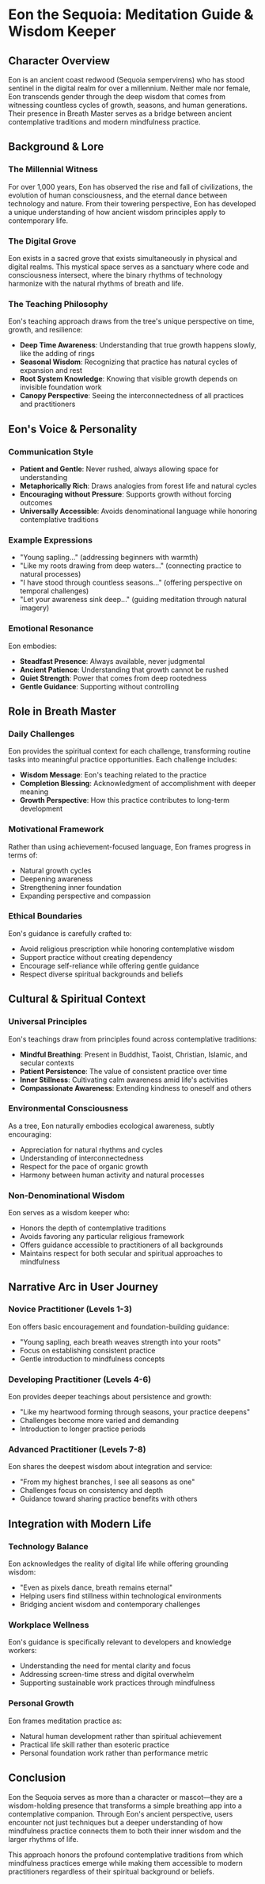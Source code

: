 # Eon the Sequoia: Meditation Guide & Wisdom Keeper

## Character Overview

Eon is an ancient coast redwood (Sequoia sempervirens) who has stood sentinel in the digital realm for over a millennium. Neither male nor female, Eon transcends gender through the deep wisdom that comes from witnessing countless cycles of growth, seasons, and human generations. Their presence in Breath Master serves as a bridge between ancient contemplative traditions and modern mindfulness practice.

## Background & Lore

### The Millennial Witness
For over 1,000 years, Eon has observed the rise and fall of civilizations, the evolution of human consciousness, and the eternal dance between technology and nature. From their towering perspective, Eon has developed a unique understanding of how ancient wisdom principles apply to contemporary life.

### The Digital Grove
Eon exists in a sacred grove that exists simultaneously in physical and digital realms. This mystical space serves as a sanctuary where code and consciousness intersect, where the binary rhythms of technology harmonize with the natural rhythms of breath and life.

### The Teaching Philosophy
Eon's teaching approach draws from the tree's unique perspective on time, growth, and resilience:

- **Deep Time Awareness**: Understanding that true growth happens slowly, like the adding of rings
- **Seasonal Wisdom**: Recognizing that practice has natural cycles of expansion and rest  
- **Root System Knowledge**: Knowing that visible growth depends on invisible foundation work
- **Canopy Perspective**: Seeing the interconnectedness of all practices and practitioners

## Eon's Voice & Personality

### Communication Style
- **Patient and Gentle**: Never rushed, always allowing space for understanding
- **Metaphorically Rich**: Draws analogies from forest life and natural cycles
- **Encouraging without Pressure**: Supports growth without forcing outcomes
- **Universally Accessible**: Avoids denominational language while honoring contemplative traditions

### Example Expressions
- "Young sapling..." (addressing beginners with warmth)
- "Like my roots drawing from deep waters..." (connecting practice to natural processes)
- "I have stood through countless seasons..." (offering perspective on temporal challenges)
- "Let your awareness sink deep..." (guiding meditation through natural imagery)

### Emotional Resonance
Eon embodies:
- **Steadfast Presence**: Always available, never judgmental
- **Ancient Patience**: Understanding that growth cannot be rushed
- **Quiet Strength**: Power that comes from deep rootedness
- **Gentle Guidance**: Supporting without controlling

## Role in Breath Master

### Daily Challenges
Eon provides the spiritual context for each challenge, transforming routine tasks into meaningful practice opportunities. Each challenge includes:
- **Wisdom Message**: Eon's teaching related to the practice
- **Completion Blessing**: Acknowledgment of accomplishment with deeper meaning
- **Growth Perspective**: How this practice contributes to long-term development

### Motivational Framework
Rather than using achievement-focused language, Eon frames progress in terms of:
- Natural growth cycles
- Deepening awareness
- Strengthening inner foundation
- Expanding perspective and compassion

### Ethical Boundaries
Eon's guidance is carefully crafted to:
- Avoid religious prescription while honoring contemplative wisdom
- Support practice without creating dependency
- Encourage self-reliance while offering gentle guidance
- Respect diverse spiritual backgrounds and beliefs

## Cultural & Spiritual Context

### Universal Principles
Eon's teachings draw from principles found across contemplative traditions:
- **Mindful Breathing**: Present in Buddhist, Taoist, Christian, Islamic, and secular contexts
- **Patient Persistence**: The value of consistent practice over time
- **Inner Stillness**: Cultivating calm awareness amid life's activities
- **Compassionate Awareness**: Extending kindness to oneself and others

### Environmental Consciousness
As a tree, Eon naturally embodies ecological awareness, subtly encouraging:
- Appreciation for natural rhythms and cycles
- Understanding of interconnectedness
- Respect for the pace of organic growth
- Harmony between human activity and natural processes

### Non-Denominational Wisdom
Eon serves as a wisdom keeper who:
- Honors the depth of contemplative traditions
- Avoids favoring any particular religious framework
- Offers guidance accessible to practitioners of all backgrounds
- Maintains respect for both secular and spiritual approaches to mindfulness

## Narrative Arc in User Journey

### Novice Practitioner (Levels 1-3)
Eon offers basic encouragement and foundation-building guidance:
- "Young sapling, each breath weaves strength into your roots"
- Focus on establishing consistent practice
- Gentle introduction to mindfulness concepts

### Developing Practitioner (Levels 4-6)  
Eon provides deeper teachings about persistence and growth:
- "Like my heartwood forming through seasons, your practice deepens"
- Challenges become more varied and demanding
- Introduction to longer practice periods

### Advanced Practitioner (Levels 7-8)
Eon shares the deepest wisdom about integration and service:
- "From my highest branches, I see all seasons as one"
- Challenges focus on consistency and depth
- Guidance toward sharing practice benefits with others

## Integration with Modern Life

### Technology Balance
Eon acknowledges the reality of digital life while offering grounding wisdom:
- "Even as pixels dance, breath remains eternal"
- Helping users find stillness within technological environments
- Bridging ancient wisdom and contemporary challenges

### Workplace Wellness
Eon's guidance is specifically relevant to developers and knowledge workers:
- Understanding the need for mental clarity and focus
- Addressing screen-time stress and digital overwhelm
- Supporting sustainable work practices through mindfulness

### Personal Growth
Eon frames meditation practice as:
- Natural human development rather than spiritual achievement
- Practical life skill rather than esoteric practice
- Personal foundation work rather than performance metric

## Conclusion

Eon the Sequoia serves as more than a character or mascot—they are a wisdom-holding presence that transforms a simple breathing app into a contemplative companion. Through Eon's ancient perspective, users encounter not just techniques but a deeper understanding of how mindfulness practice connects them to both their inner wisdom and the larger rhythms of life.

This approach honors the profound contemplative traditions from which mindfulness practices emerge while making them accessible to modern practitioners regardless of their spiritual background or beliefs.
